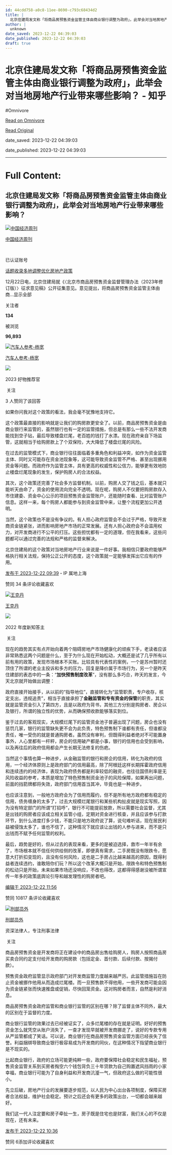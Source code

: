 ```yaml
---
id: 44cdd758-a0c8-11ee-8690-c793c68434d2
title: |
  北京住建局发文称「将商品房预售资金监管主体由商业银行调整为政府」，此举会对当地房地产行业带来哪些影响？ - 知乎
author: |
  unknown
date_saved: 2023-12-22 04:39:03
date_published: 2023-12-22 04:39:03
draft: true
---
```


# 北京住建局发文称「将商品房预售资金监管主体由商业银行调整为政府」，此举会对当地房地产行业带来哪些影响？ - 知乎
#Omnivore

[Read on Omnivore](https://omnivore.app/me/-18c919107f0)

[Read Original](https://www.zhihu.com/question/636124092/answer/3335012170)

date_saved: 2023-12-22 04:39:03

date_published: 2023-12-22 04:39:03

--- 

# Full Content: 

## 北京住建局发文称「将商品房预售资金监管主体由商业银行调整为政府」，此举会对当地房地产行业带来哪些影响？

[![中国经济周刊](https://proxy-prod.omnivore-image-cache.app/0x0,s7nbYfpFCT8IinANygeOFcMK8Ueuc6MFU3mTX4LnwFr4/https://picx.zhimg.com/v2-395839427419673ce08ce7dd9afc63f4_l.jpg?source=1def8aca)](https://www.zhihu.com/org/zhong-guo-jing-ji-zhou-kan)

[中国经济周刊](https://www.zhihu.com/org/zhong-guo-jing-ji-zhou-kan)

[​](https://www.zhihu.com/question/48510028)

已认证账号

[话题收录多地调整优化房地产政策](https://www.zhihu.com/topic/28217424)

12月22日电，北京住建局就《〈北京市商品房预售资金监督管理办法（2023年修订版）〉征求意见稿》公开征集意见。意见提出，将商品房预售资金监管主体由商…显示全部 ​

关注者

**134**

被浏览

**96,893**

[![汽车人参考-杨宽](https://proxy-prod.omnivore-image-cache.app/0x0,sLDWJ5X4FQQVJgBgL0s4X98EWxh0bfAZxIRgJO0D8YEE/https://picx.zhimg.com/v2-556dafd9a6b3b91a28d541a58317b3d6_l.jpg?source=2c26e567)](https://www.zhihu.com/people/yi-yang-kuan-zhai)

[汽车人参考-杨宽](https://www.zhihu.com/people/yi-yang-kuan-zhai)

[​](https://www.zhihu.com/question/48509984)​![](https://proxy-prod.omnivore-image-cache.app/0x0,sRpP1H2oa_TfsDLpATwsIt6ipVLRN7HlUZGTch2Ee4JQ/https://picx.zhimg.com/v2-4812630bc27d642f7cafcd6cdeca3d7a.jpg?source=88ceefae)

2023 好物推荐官

​ 关注

3 人赞同了该回答

如果你问我对这个政策的看法，我会毫不犹豫地支持它。

这个政策最直接的影响就是让我们的购房款更安全了。以前，商品房预售资金是由商业银行来监管的，虽然银行也有一定的监管措施，但总是有那么一些不法开发商能找到空子钻，最后导致楼盘烂尾，老百姓的钱打了水漂。现在政府亲自下场监管，这就相当于给购房款上了个双保险，大大降低了楼盘烂尾的风险。

在过去的监管模式下，商业银行往往面临着多重角色和利益冲突，如作为资金监管主体、同时又可能存在资金池现象等，这可能导致资金监管不严格、甚至出现挪用资金等问题。而政府作为监管主体，具有更高的权威性和公信力，能够更有效地防止楼盘烂尾现象的发生，保护购房人的合法权益。

其次，这个政策还完善了社会多方监督机制。以前，购房人交了钱之后，基本就只能听天由命了，资金的使用流向完全不透明。现在呢，购房人不仅要把购房款存入市住建委、资金中心公示的项目预售资金监管账户，还能随时查看、比对监管账户信息。这样一来，每个购房人都能参与到资金监管中来，让整个流程更加公开透明。

当然，这个政策也不是没有争议的。有人担心政府监管会不会过于严格，导致开发商资金链紧张，进而影响房地产市场的正常发展。还有人担心政府会不会滥用权力，对开发商进行不公平的打压。这些担忧都有一定的道理，但在我看来，这些问题都可以通过完善的法规和严格的监督来解决。

北京住建局的这个政策对当地房地产行业来说是一件好事。我相信只要政府能够严格执行相关法规，保持公正公开的态度，这个政策就一定能够发挥出它应有的作用。

[发布于 2023-12-22 09:39](https://www.zhihu.com/question/636124092/answer/3335012170)・IP 属地上海

​赞同 3​​4 条评论​收藏​喜欢

[![王克丹](https://proxy-prod.omnivore-image-cache.app/0x0,skdfu3k7z4z60mfwY7xN1hN1T4I0DZv0zuo_MTeIrBYI/https://picx.zhimg.com/v2-27f1c9cb53f0cff1438eddf32e33c32b_l.jpg?source=1def8aca)](https://www.zhihu.com/people/wang-ke-dan-13)

[王克丹](https://www.zhihu.com/people/wang-ke-dan-13)

[​](https://www.zhihu.com/question/510340037)​![](https://proxy-prod.omnivore-image-cache.app/0x0,sRpP1H2oa_TfsDLpATwsIt6ipVLRN7HlUZGTch2Ee4JQ/https://picx.zhimg.com/v2-4812630bc27d642f7cafcd6cdeca3d7a.jpg?source=88ceefae)

2022 年度新知答主

​ 关注

现在的趋势其实有点开始向着两个阻碍房地产市场健康化的顽疾下手，老读者应该非常熟悉这两个问题是什么，至于为什么现在开始松动，大概还是试了几乎所有以前有用的政策，发现市场根本不买账。比较具有代表性的案例，一个是苏州暂时还顶住了所谓的老业主投诉和多方的压力，回复是降价属于市场行为，另一个是昨天住建部的表态中的一条：“**加快预售制度改革**”，没有那么多巧合，昨天的发言，今天北京就开始做出调整：

政府直接开始接手，从以前的“指导地位”，直接转化为“监管职责，专户收存，核定支出，违规追责”，相当于直接承担了**金融监管和专有资金的保管**的职责，其实就是监管资金引入了第四方，且是以政府为背书，其他三方分别是购房者、房企以及银行，所谓的独立性的优势，从而确保预收款能够落实到位。

鉴于过去的客观现实，大规模烂尾下的监管资金池子普遍出现了问题，房企也没有惩罚几家，银行的监管缺失更不会为此负责，特色预售制下谁都有责任，但谁都没责任，唯一受伤的就是普通购房者。虽然没有审判，但既得利益者绝对不可能置身事外，人心里都有一杆秤，房企的信用破产都是小事，银行的信用也会受到影响，以及再往后的政府信用都会产生长期无法修复的伤疤。

当然这个事情也算一种进步，从金融监管的银行和房企的信用，转化为政府的信用，一个经济体原则上是政府部门的信用最高，除了阿根廷这样长期挥霍政府信用和连续违约的经济体，表现为政府债务都是利率较低的融资，也往往国债利率是无风险收益的参考，本质是增加了特色预售制资金池子的风险保障，如果再出问题，前面的挡箭牌都将失效，政府部门信用首当其冲，毕竟也是一种进步。

也应该注意到，一般地方政府会为了信用而履约，但不是所有地方政府都有稳定的信用，债务缠身的太多了，过去大规模烂尾银行和某些机构扯皮就是现实写照，因为没有特定部门的所谓“打招呼”，银行不可能提前放款，所以需要社会监督，尤其是出钱的购房者应该成立相关监管小组，定期对资金进行核查，并且应该参与打款环节，到什么进度打多少钱，不能只是地方政府说了算，说句难听话，现在居民利益被侵蚀太多了，谁也不信了，这种情况下就应该让出钱的人参与进来，而不是只出钱而不赋予任何监管的权利。

最后，趋势是好的，但从过去的表现来看，更多的是被迫选择，救市一年半有余了，市场根本就不信任何供给侧的改革，即便真有需求，二手房既没有限跌令，愿意大打折扣变现的，且没有任何风险，这也是二手房占比越来越高的原因，既得利益者连续违约，谁敢陪你们玩？所以这个改革大概只是开始，限跌令和特色预售制的松动只是开始，未来如果市场还没响应，不改也得改，这都得得感谢没被所谓宣传一年多的政策底舆论引导和越发理性的购房者吧。

[编辑于 2023-12-22 11:56](https://www.zhihu.com/question/636124092/answer/3335131874)

​赞同 108​​17 条评论​收藏​喜欢

[![刑部员外](https://proxy-prod.omnivore-image-cache.app/0x0,s3QfaQ1pwagfatUonk7jKyi-5lzJycFfEJD4LuaYH7aI/https://picx.zhimg.com/v2-03efb41ab6305cc24e74fed946471e7e_l.jpg?source=1def8aca)](https://www.zhihu.com/people/jian-dan-dian-hao-71)

[刑部员外](https://www.zhihu.com/people/jian-dan-dian-hao-71)

资深法律人，专注刑事法律

​ 关注

商品房预售资金是开发商将正在建设中的商品房出售给购房人，购房人按照商品房买卖合同约定支付给开发商的购房款（包括定金、首付款、后续付款、按揭付款）。

预售资金政府监管显示政府部门对开发商监管力度越来越严厉。此监管措施旨在防止资金被挪作他用从而造成烂尾楼。而一旦预售款不得他用，一些开发商可能会因为资金链紧张而快速推盘或促销，尽快回笼资金。这对购房者而言，自然是利好消息。

商品房预售资金政府监管和商业银行监管的区别在哪？除了监督主体不同外，最大的区别在于监督的力度。

商业银行监管的效果过去已经被证实了，众多烂尾楼的存在就是证明。好好的预售资金怎么就凭空从账户消失了，一查才发现早就被开发商挪走了，说好的专款专用从严监管都成了笑话。可以说，商业银行在商品房预售资金监管方面已经丧失了信誉。利益捆绑导致商业银行极容易成为开发商的同伙，在这种情况下指望商业银行是不现实的。

比起商业银行，政府的立场可能更纯粹一些，政府要保障社会稳定和民生福祉，预售资金监管关系到买房者掏空六个钱包背负三十年贷款为自己购置遮风挡雨的小家幸福，商业银行可能为了自身利益和开发商沆瀣一气，但政府这么做的可能性很小。

先立后破，房地产行业的发展要逐步规范，以人民为中心出台各项制度，保障买房者合法权益，维护社会稳定。预计之后还会有更多的政策出台，一切都会越来越好。

我们这一代人注定要和房子牵扯一生，房子既是住宅也是财富，我们关心的不仅是现在，还有未来。

[发布于 2023-12-22 10:36](https://www.zhihu.com/question/636124092/answer/3335067597)

​赞同 6​​添加评论​收藏​喜欢

---

